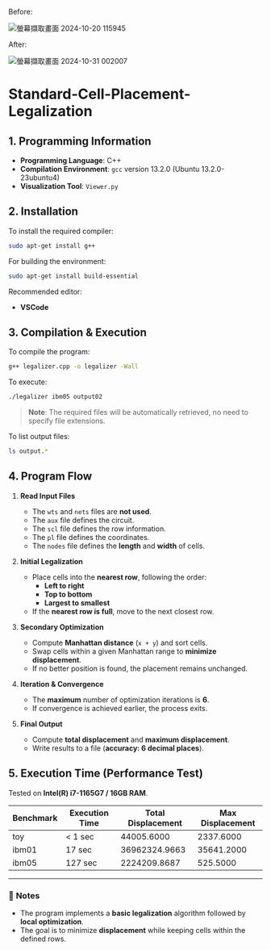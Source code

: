 Before:

![螢幕擷取畫面 2024-10-20 115945](https://github.com/user-attachments/assets/e86c14be-5c36-40e9-b40f-b5056a3e2dbf)

After:

![螢幕擷取畫面 2024-10-31 002007](https://github.com/user-attachments/assets/81cf49c0-386b-4f7a-ac10-cbf86db08eba)


# Standard-Cell-Placement-Legalization

## 1. Programming Information

- **Programming Language**: C++
- **Compilation Environment**: `gcc` version 13.2.0 (Ubuntu 13.2.0-23ubuntu4)
- **Visualization Tool**: `Viewer.py`

## 2. Installation

To install the required compiler:

```sh
sudo apt-get install g++
```

For building the environment:

```sh
sudo apt-get install build-essential
```

Recommended editor:

- **VSCode**

## 3. Compilation & Execution

To compile the program:

```sh
g++ legalizer.cpp -o legalizer -Wall
```

To execute:

```sh
./legalizer ibm05 output02
```

> **Note**: The required files will be automatically retrieved, no need to specify file extensions.

To list output files:

```sh
ls output.*
```

## 4. Program Flow

1. **Read Input Files**  
   - The `wts` and `nets` files are **not used**.  
   - The `aux` file defines the circuit.  
   - The `scl` file defines the row information.  
   - The `pl` file defines the coordinates.  
   - The `nodes` file defines the **length** and **width** of cells.

2. **Initial Legalization**  
   - Place cells into the **nearest row**, following the order:
     - **Left to right**
     - **Top to bottom**
     - **Largest to smallest**  
   - If the **nearest row is full**, move to the next closest row.

3. **Secondary Optimization**  
   - Compute **Manhattan distance** (`x + y`) and sort cells.
   - Swap cells within a given Manhattan range to **minimize displacement**.
   - If no better position is found, the placement remains unchanged.

4. **Iteration & Convergence**  
   - The **maximum** number of optimization iterations is **6**.
   - If convergence is achieved earlier, the process exits.

5. **Final Output**  
   - Compute **total displacement** and **maximum displacement**.
   - Write results to a file (**accuracy: 6 decimal places**).

## 5. Execution Time (Performance Test)

Tested on **Intel(R) i7-1165G7 / 16GB RAM**.

| Benchmark | Execution Time | Total Displacement | Max Displacement |
|-----------|--------------|-------------------|----------------|
| toy       | < 1 sec      | 44005.6000       | 2337.6000      |
| ibm01     | 17 sec      | 36962324.9663     | 35641.2000     |
| ibm05     | 127 sec     | 2224209.8687      | 525.5000       |

---

### 🔹 **Notes**
- The program implements a **basic legalization** algorithm followed by **local optimization**.
- The goal is to minimize **displacement** while keeping cells within the defined rows.
